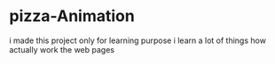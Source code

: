 # pizza-Animation
i made this project only for learning purpose i learn a lot of things how actually work the web pages 
